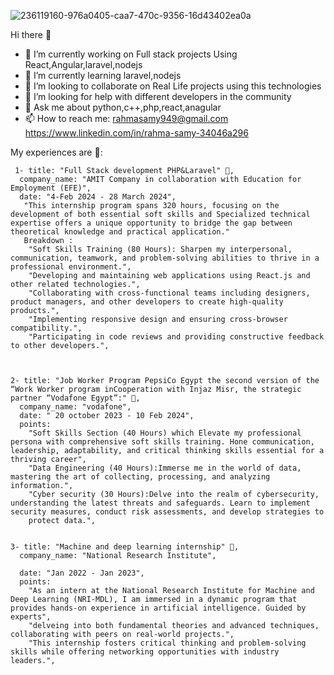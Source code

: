 
![236119160-976a0405-caa7-470c-9356-16d43402ea0a](https://github.com/Rahmasamy/Rahmasamy/assets/87875452/c5934cca-9a1c-43ba-856b-8f3e4a8b88b9)



Hi there 👋
- 🔭 I’m currently working on Full stack projects Using React,Angular,laravel,nodejs
- 🌱 I’m currently learning laravel,nodejs
- 👯 I’m looking to collaborate on Real Life projects using this technologies
- 🤔 I’m looking for help with different developers in the community
- 💬 Ask me about python,c++,php,react,anagular
- 📫 How to reach me: 
   rahmasamy949@gmail.com 
   https://www.linkedin.com/in/rahma-samy-34046a296


 
My experiences are 🌱:


     1- title: "Full Stack development PHP&Laravel" 🔭,
      company_name: "AMIT Company in collaboration with Education for Employment (EFE)",
      date: "4-Feb 2024 - 28 March 2024",
       "This internship program spans 320 hours, focusing on the development of both essential soft skills and Specialized technical expertise offers a unique opportunity to bridge the gap between theoretical knowledge and practical application."
       Breakdown :
        "Soft Skills Training (80 Hours): Sharpen my interpersonal, communication, teamwork, and problem-solving abilities to thrive in a professional environment.",
        "Developing and maintaining web applications using React.js and other related technologies.",
        "Collaborating with cross-functional teams including designers, product managers, and other developers to create high-quality products.",
        "Implementing responsive design and ensuring cross-browser compatibility.",
        "Participating in code reviews and providing constructive feedback to other developers.",


    
    2- title: "Job Worker Program PepsiCo Egypt the second version of the “Work Worker program inCooperation with Injaz Misr, the strategic partner “Vodafone Egypt”:" 🔭,
      company_name: "vodafone",
      date: " 20 october 2023 - 10 Feb 2024",
      points: 
        "Soft Skills Section (40 Hours) which Elevate my professional persona with comprehensive soft skills training. Hone communication, leadership, adaptability, and critical thinking skills essential for a thriving career",
        "Data Engineering (40 Hours):Immerse me in the world of data, mastering the art of collecting, processing, and analyzing information.",
        "Cyber security (30 Hours):Delve into the realm of cybersecurity, understanding the latest threats and safeguards. Learn to implement security measures, conduct risk assessments, and develop strategies to 
        protect data.",
      
   
    3- title: "Machine and deep learning internship" 🔭,
      company_name: "National Research Institute",
    
      date: "Jan 2022 - Jan 2023",
      points:
        "As an intern at the National Research Institute for Machine and Deep Learning (NRI-MDL), I am immersed in a dynamic program that provides hands-on experience in artificial intelligence. Guided by experts",
        "delveing into both fundamental theories and advanced techniques, collaborating with peers on real-world projects.",
        "This internship fosters critical thinking and problem-solving skills while offering networking opportunities with industry leaders.",
      
   
   





